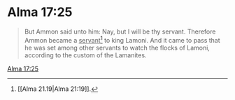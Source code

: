 # Alma 17:25

> But Ammon said unto him: Nay, but I will be thy servant. Therefore Ammon became a <u>servant</u>[^a] to king Lamoni. And it came to pass that he was set among other servants to watch the flocks of Lamoni, according to the custom of the Lamanites.

[Alma 17:25](https://www.churchofjesuschrist.org/study/scriptures/bofm/alma/17?lang=eng&id=p25#p25)


[^a]: [[Alma 21.19|Alma 21:19]].  
